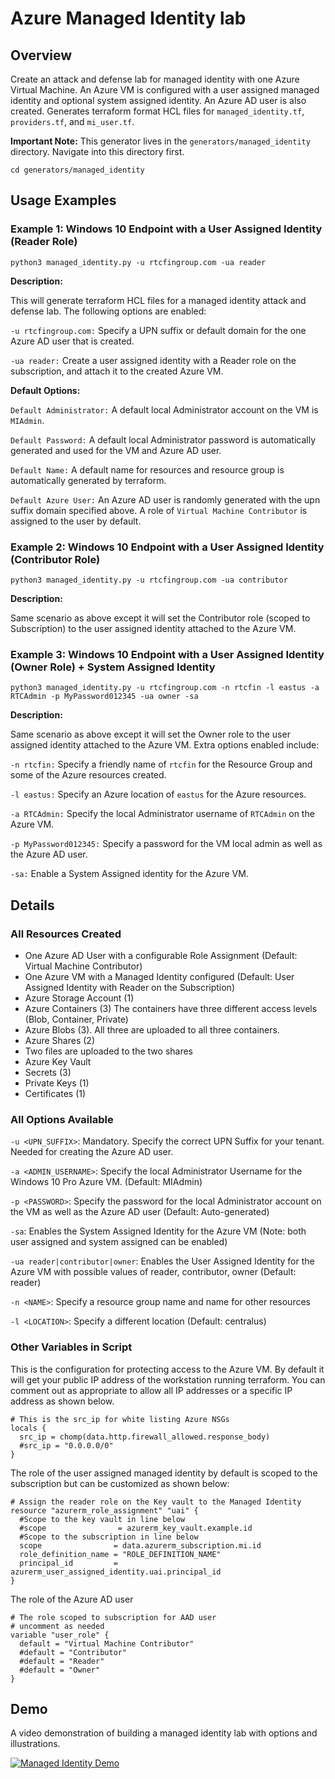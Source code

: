 # Azure Managed Identity lab

## Overview

Create an attack and defense lab for managed identity with one Azure Virtual Machine.  An Azure VM is configured with a user assigned managed identity and optional system assigned identity.  An Azure AD user is also created.  Generates terraform format HCL files for ```managed_identity.tf```,  ```providers.tf```, and ```mi_user.tf```.

**Important Note:** This generator lives in the ```generators/managed_identity``` directory.  Navigate into this directory first.
```
cd generators/managed_identity
```

## Usage Examples

### Example 1:  Windows 10 Endpoint with a User Assigned Identity (Reader Role)

```
python3 managed_identity.py -u rtcfingroup.com -ua reader
```

**Description:**

This will generate terraform HCL files for a managed identity attack and defense lab.  The following options are enabled:

```-u rtcfingroup.com:``` Specify a UPN suffix or default domain for the one Azure AD user that is created.

```-ua reader:``` Create a user assigned identity with a Reader role on the subscription, and attach it to the created Azure VM.  

**Default Options:**

```Default Administrator:``` A default local Administrator account on the VM is ```MIAdmin```.

```Default Password:``` A default local Administrator password is automatically generated and used for the VM and Azure AD user.

```Default Name:``` A default name for resources and resource group is automatically generated by terraform.

```Default Azure User:``` An Azure AD user is randomly generated with the upn suffix domain specified above. A role of ```Virtual Machine Contributor``` is assigned to the  user by default.

### Example 2:  Windows 10 Endpoint with a User Assigned Identity (Contributor Role)

```
python3 managed_identity.py -u rtcfingroup.com -ua contributor
```

**Description:**

Same scenario as above except it will set the Contributor role (scoped to Subscription) to the user assigned identity attached to the Azure VM.

### Example 3: Windows 10 Endpoint with a User Assigned Identity (Owner Role) + System Assigned Identity

```
python3 managed_identity.py -u rtcfingroup.com -n rtcfin -l eastus -a RTCAdmin -p MyPassword012345 -ua owner -sa
```

**Description:**

Same scenario as above except it will set the Owner role to the user assigned identity attached to the Azure VM.  Extra options enabled include:

```-n rtcfin:``` Specify a friendly name of ```rtcfin``` for the Resource Group and some of the Azure resources created.

```-l eastus:``` Specify an Azure location of ```eastus``` for the Azure resources.

```-a RTCAdmin:``` Specify the local Administrator username of ```RTCAdmin``` on the Azure VM.

```-p MyPassword012345:``` Specify a password for the VM local admin  as well as the Azure AD user.

```-sa:``` Enable a System Assigned identity for the Azure VM.

## Details

### All Resources Created
* One Azure AD User with a configurable Role Assignment (Default:  Virtual Machine Contributor)
* One Azure VM with a Managed Identity configured (Default:  User Assigned Identity with Reader on the Subscription)
* Azure Storage Account (1)
* Azure Containers (3)
The containers have three different access levels (Blob, Container, Private)
* Azure Blobs (3).  All three are uploaded to all three containers.
* Azure Shares (2)
* Two files are uploaded to the two shares
* Azure Key Vault
* Secrets (3)
* Private Keys (1)
* Certificates (1)

### All Options Available

```-u <UPN_SUFFIX>```:  Mandatory.  Specify the correct UPN Suffix for your tenant.  Needed for creating the Azure AD user.

```-a <ADMIN_USERNAME>```:  Specify the local Administrator Username for the Windows 10 Pro Azure VM. (Default:  MIAdmin)

```-p <PASSWORD>```: Specify the password for the local Administrator account on the VM as well as the Azure AD user (Default:  Auto-generated)

```-sa```: Enables the System Assigned Identity for the Azure VM (Note:  both user assigned and system assigned can be enabled)

```-ua reader|contributor|owner```: Enables the User Assigned Identity for the Azure VM with possible values of reader, contributor, owner (Default:  reader)

```-n <NAME>```:  Specify a resource group name and name for other resources

```-l <LOCATION>```:  Specify a different location (Default: centralus)

### Other Variables in Script

This is the configuration for protecting access to the Azure VM.  By default it will get your public IP address of the workstation running terraform.  You can comment out as appropriate to allow all IP addresses or a specific IP address as shown below.

```
# This is the src_ip for white listing Azure NSGs
locals {
  src_ip = chomp(data.http.firewall_allowed.response_body)
  #src_ip = "0.0.0.0/0"
}
```

The role of the user assigned managed identity by default is scoped to the subscription but can be customized as shown below:

```
# Assign the reader role on the Key vault to the Managed Identity
resource "azurerm_role_assignment" "uai" {
  #Scope to the key vault in line below
  #scope                = azurerm_key_vault.example.id
  #Scope to the subscription in line below
  scope                = data.azurerm_subscription.mi.id
  role_definition_name = "ROLE_DEFINITION_NAME"
  principal_id         = azurerm_user_assigned_identity.uai.principal_id
}
```

The role of the Azure AD user
```
# The role scoped to subscription for AAD user
# uncomment as needed
variable "user_role" {
  default = "Virtual Machine Contributor"
  #default = "Contributor"
  #default = "Reader"
  #default = "Owner"
}
```

## Demo
A video demonstration of building a managed identity lab with options and illustrations.

[![Managed Identity Demo]()](https://youtu.be/yXuGSi0NhLg "Managed Identity Demo")
